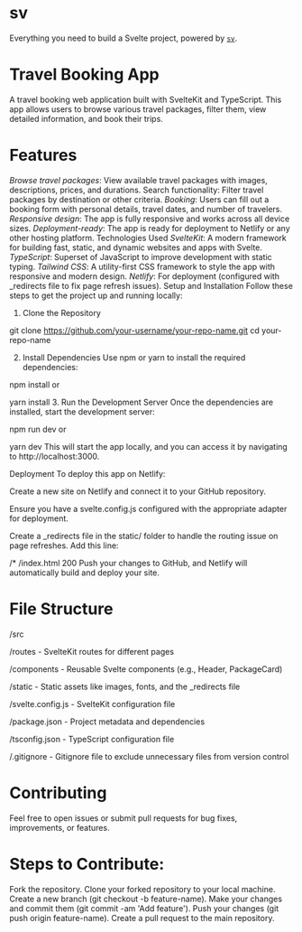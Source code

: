 # sv

Everything you need to build a Svelte project, powered by [`sv`](https://github.com/sveltejs/cli).

# Travel Booking App
A travel booking web application built with SvelteKit and TypeScript. This app allows users to browse various travel packages, filter them, view detailed information, and book their trips.

# Features
*Browse travel packages*: View available travel packages with images, descriptions, prices, and durations.
Search functionality: Filter travel packages by destination or other criteria.
*Booking*: Users can fill out a booking form with personal details, travel dates, and number of travelers.
*Responsive design*: The app is fully responsive and works across all device sizes.
*Deployment-ready*: The app is ready for deployment to Netlify or any other hosting platform.
Technologies Used
*SvelteKit*: A modern framework for building fast, static, and dynamic websites and apps with Svelte.
*TypeScript*: Superset of JavaScript to improve development with static typing.
*Tailwind CSS*: A utility-first CSS framework to style the app with responsive and modern design.
*Netlify*: For deployment (configured with _redirects file to fix page refresh issues).
Setup and Installation
Follow these steps to get the project up and running locally:

1. Clone the Repository

git clone https://github.com/your-username/your-repo-name.git
cd your-repo-name

2. Install Dependencies
Use npm or yarn to install the required dependencies:


npm install
or

yarn install
3. Run the Development Server
Once the dependencies are installed, start the development server:


npm run dev
or


yarn dev
This will start the app locally, and you can access it by navigating to http://localhost:3000.

Deployment
To deploy this app on Netlify:

Create a new site on Netlify and connect it to your GitHub repository.

Ensure you have a svelte.config.js configured with the appropriate adapter for deployment.

Create a _redirects file in the static/ folder to handle the routing issue on page refreshes. Add this line:

/*    /index.html   200
Push your changes to GitHub, and Netlify will automatically build and deploy your site.

# File Structure

/src

  /routes      - SvelteKit routes for different pages

  /components  - Reusable Svelte components (e.g., Header, PackageCard)

/static         - Static assets like images, fonts, and the _redirects file

/svelte.config.js   - SvelteKit configuration file

/package.json      - Project metadata and dependencies

/tsconfig.json      - TypeScript configuration file

/.gitignore         - Gitignore file to exclude unnecessary files from version control

# Contributing
Feel free to open issues or submit pull requests for bug fixes, improvements, or features.

# Steps to Contribute:
Fork the repository.
Clone your forked repository to your local machine.
Create a new branch (git checkout -b feature-name).
Make your changes and commit them (git commit -am 'Add feature').
Push your changes (git push origin feature-name).
Create a pull request to the main repository.
